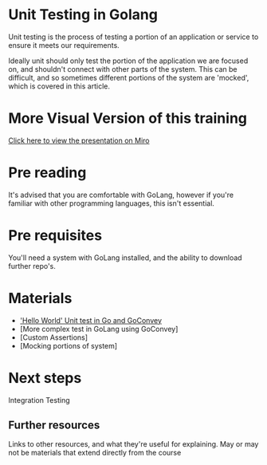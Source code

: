 Unit Testing in Golang
===========================

Unit testing is the process of testing a portion of an application or service to ensure it meets our requirements.

Ideally unit should only test the portion of the application we are focused on, and shouldn't connect with other parts of the system.  This can be difficult, and so sometimes different portions of the system are 'mocked', which is covered in this article.

# More Visual Version of this training

[Click here to view the presentation on Miro](https://miro.com/)

# Pre reading

It's advised that you are comfortable with GoLang, however if you're familiar with other programming languages, this isn't essential.

# Pre requisites

You'll need a system with GoLang installed, and the ability to download further repo's.

# Materials

- ['Hello World' Unit test in Go and GoConvey](https://github.com/ONSdigital/dp/tree/master/training/unitTesting/goLang/helloWorld)
- [More complex test in GoLang using GoConvey]
- [Custom Assertions]
- [Mocking portions of system]

# Next steps

Integration Testing


Further resources
----------------------------

Links to other resources, and what they're useful for explaining.
May or may not be materials that extend directly from the course